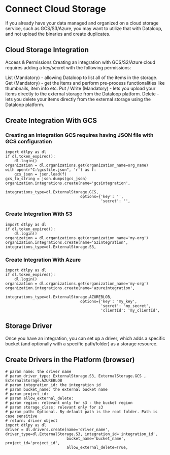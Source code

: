 # Connect Cloud Storage


If you already have your data managed and organized on a cloud storage service, such as GCS/S3/Azure, you may want to
utilize that with Dataloop, and not upload the binaries and create duplicates.

## Cloud Storage Integration

Access & Permissions Creating an integration with GCS/S2/Azure cloud requires adding a key/secret with the following
permissions:

List (Mandatory) - allowing Dataloop to list all of the items in the storage. Get (Mandatory) - get the items and
perform pre-process functionalities like thumbnails, item info etc. Put / Write (Mandatory) - lets you upload your items
directly to the external storage from the Dataloop platform. Delete - lets you delete your items directly from the
external storage using the Dataloop platform.

## Create Integration With GCS

### Creating an integration GCS requires having JSON file with GCS configuration
```
import dtlpy as dl
if dl.token_expired():
    dl.login()
organization = dl.organizations.get(organization_name=org_name)
with open(r"C:\gcsfile.json", 'r') as f:
    gcs_json = json.load(f)
gcs_to_string = json.dumps(gcs_json)
organization.integrations.create(name='gcsintegration',
                                 integrations_type=dl.ExternalStorage.GCS,
                                 options={'key': '',
                                          'secret': '',
```
### Create Integration With S3
```
import dtlpy as dl
if dl.token_expired():
    dl.login()
organization = dl.organizations.get(organization_name='my-org')
organization.integrations.create(name='S3integration', integrations_type=dl.ExternalStorage.S3,
```
### Create Integration With Azure
```
import dtlpy as dl
if dl.token_expired():
    dl.login()
organization = dl.organizations.get(organization_name='my-org')
organization.integrations.create(name='azureintegration',
                                 integrations_type=dl.ExternalStorage.AZUREBLOB,
                                 options={'key': 'my_key',
                                          'secret': 'my_secret',
                                          'clientId': 'my_clientId',
```
## Storage Driver

Once you have an integration, you can set up a driver, which adds a specific bucket (and optionally with a specific
path/folder) as a storage resource.

## Create Drivers in the Platform (browser)
```
# param name: the driver name
# param driver_type: ExternalStorage.S3, ExternalStorage.GCS , ExternalStorage.AZUREBLOB
# param integration_id: the integration id
# param bucket_name: the external bucket name
# param project_id:
# param allow_external_delete:
# param region: relevant only for s3 - the bucket region
# param storage_class: relevant only for s3
# param path: Optional. By default path is the root folder. Path is case sensitive
# return: driver object
import dtlpy as dl
driver = dl.drivers.create(name='driver_name', driver_type=dl.ExternalStorage.S3, integration_id='integration_id',
                           bucket_name='bucket_name', project_id='project_id',
                           allow_external_delete=True,
```
